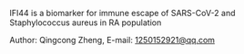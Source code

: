 IFI44 is a biomarker for immune escape of SARS-CoV-2 and Staphylococcus aureus in RA population

Author: Qingcong Zheng, E-mail: 1250152921@qq.com
